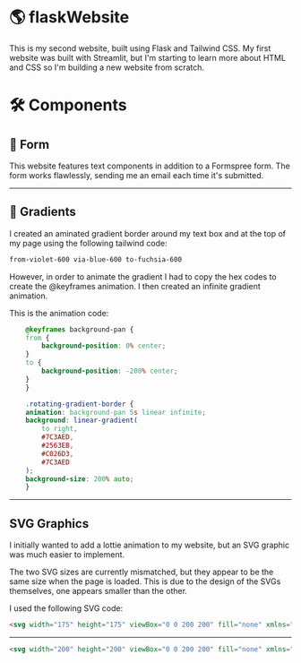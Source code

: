 # 🌎 **flaskWebsite**
This is my second website, built using Flask and Tailwind CSS. My first website was built with Streamlit, but I'm starting to learn more about HTML and CSS so I'm building a new website from scratch.

# 🛠️  **Components**
## 📝 **Form**
This website features text components in addition to a Formspree form. The form works flawlessly, sending me an email each time it's submitted. 

---
## 🎨 **Gradients**
I created an aminated gradient border around my text box and at the top of my page using the following tailwind code:
```css
from-violet-600 via-blue-600 to-fuchsia-600
```
However, in order to animate the gradient I had to copy the hex codes to create the @keyframes animation. I then created an infinite gradient animation.


This is the animation code:
```css
    @keyframes background-pan {
    from {
        background-position: 0% center;
    }
    to {
        background-position: -200% center;
    }
    }

    .rotating-gradient-border {
    animation: background-pan 5s linear infinite;
    background: linear-gradient(
        to right,
        #7C3AED,
        #2563EB,
        #C026D3,
        #7C3AED
    );
    background-size: 200% auto;
    }
```
---
## **SVG Graphics**
I initially wanted to add a lottie animation to my website, but an SVG graphic was much easier to implement. 

The two SVG sizes are currently mismatched, but they appear to be the same size when the page is loaded. This is due to the design of the SVGs themselves, one appears smaller than the other.

I used the following SVG code:
```html
<svg width="175" height="175" viewBox="0 0 200 200" fill="none" xmlns="http://www.w3.org/2000/svg"> <g clip-path="url(#clip0_231_240)"> <path fill-rule="evenodd" clip-rule="evenodd" d="M0 49H27.5H28V48.9943C39.6432 48.7286 49 39.207 49 27.5V0H55V28C55 39.598 64.402 49 76 49C87.598 49 97 39.598 97 28V0H103V28C103 39.598 112.402 49 124 49C135.598 49 145 39.598 145 28V0H152V28C152 39.598 161.402 49 173 49H200V55H172C160.402 55 151 64.402 151 76C151 87.598 160.402 97 172 97H200V103H172C160.402 103 151 112.402 151 124C151 135.598 160.402 145 172 145H200V151H173C161.402 151 152 160.402 152 172V173V200H145V172C145 160.402 135.598 151 124 151C112.402 151 103 160.402 103 172V200H97V172C97 160.402 87.598 151 76 151C64.402 151 55 160.402 55 172V200H49V172.5C49 160.793 39.6432 151.271 28 151.006V151H27.5H0V145H28C39.598 145 49 135.598 49 124C49 112.402 39.598 103 28 103L0 103V97L28 97C39.598 97 49 87.598 49 76C49 64.402 39.598 55 28 55L0 55V49ZM76 97C87.598 97 97 87.598 97 76C97 64.402 87.598 55 76 55C64.402 55 55 64.402 55 76C55 87.598 64.402 97 76 97ZM124 97C135.598 97 145 87.598 145 76C145 64.402 135.598 55 124 55C112.402 55 103 64.402 103 76C103 87.598 112.402 97 124 97ZM97 124C97 135.598 87.598 145 76 145C64.402 145 55 135.598 55 124C55 112.402 64.402 103 76 103C87.598 103 97 112.402 97 124ZM124 145C135.598 145 145 135.598 145 124C145 112.402 135.598 103 124 103C112.402 103 103 112.402 103 124C103 135.598 112.402 145 124 145Z" fill="url(#paint0_linear_231_240)"/> </g> <defs> <linearGradient id="paint0_linear_231_240" x1="20.5" y1="16" x2="100" y2="200" gradientUnits="userSpaceOnUse"> <stop stop-color="#ACAAFF"/> <stop offset="1" stop-color="#C0E8FF"/> </linearGradient> <clipPath id="clip0_231_240"> <rect width="200" height="200" fill="white"/> </clipPath> </defs> </svg>          
```
---
``` html
<svg width="200" height="200" viewBox="0 0 200 200" fill="none" xmlns="http://www.w3.org/2000/svg"> <g clip-path="url(#clip0_105_351)"> <path d="M156.064 143.936L112.127 100L156.064 56.0636L200 100L156.064 143.936ZM43.9364 143.936L0 100L43.9364 56.0636L87.8728 100L43.9364 143.936ZM100 200L56.0636 156.064L100 112.127L143.936 156.064L100 200ZM100 87.8728L56.0636 43.9364L100 0L143.936 43.9364L100 87.8728Z" fill="url(#paint0_linear_105_351)"/> </g> <defs> <linearGradient id="paint0_linear_105_351" x1="20.5" y1="16" x2="100" y2="200" gradientUnits="userSpaceOnUse"> <stop stop-color="#ACAAFF"/> <stop offset="1" stop-color="#C0E8FF"/> </linearGradient> <clipPath id="clip0_105_351"> <rect width="200" height="200" fill="white"/> </clipPath> </defs> </svg>        
```
